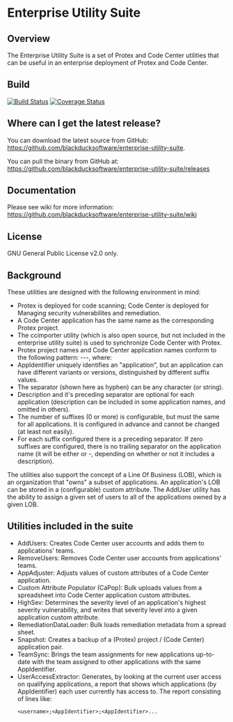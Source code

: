 # Enterprise Utility Suite
## Overview

The Enterprise Utility Suite is a set of Protex and Code Center utilities that can be useful in an enterprise deployment of Protex and Code Center.

## Build ##

[![Build Status](https://travis-ci.org/blackducksoftware/enterprise-utility-suite.svg?branch=master)](https://travis-ci.org/blackducksoftware/enterprise-utility-suite)
[![Coverage Status](https://coveralls.io/repos/github/blackducksoftware/enterprise-utility-suite/badge.svg?branch=master)](https://coveralls.io/github/blackducksoftware/enterprise-utility-suite?branch=master)

## Where can I get the latest release?

You can download the latest source from GitHub: https://github.com/blackducksoftware/enterprise-utility-suite.

You can pull the binary from GitHub at: https://github.com/blackducksoftware/enterprise-utility-suite/releases

## Documentation

Please see wiki for more information: https://github.com/blackducksoftware/enterprise-utility-suite/wiki

## License

GNU General Public License v2.0 only.

## Background ##
These utilities are designed with the following environment in mind:

 - Protex is deployed for code scanning; Code Center is deployed for Managing security vulnerabilites and remediation.
 - A Code Center application has the same name as the corresponding Protex project.
 - The ccimporter utility (which is also open source, but not included in the enterprise utility suite) is used to synchronize Code Center with Protex.
 - Protex project names and Code Center application names conform to the following pattern: <AppIdentifier>-<description>-<suffix1>-<suffix2>, where:
 - AppIdentifier uniquely identifies an "application", but an application can have different variants or versions, distinguished by different suffix values.
 - The separator (shown here as hyphen) can be any character (or string).
 - Description and it's preceding separator are optional for each application (description can be included in some application names, and omitted in others).
 - The number of suffixes (0 or more) is configurable, but must the same for all applications. It is configured in advance and cannot be changed (at least not easily).
 - For each suffix configured there is a preceding separator. If zero suffixes are configured, there is no trailing separator on the application name (it will be either <AppIdentifier> or <AppIdentifier>-<description>, depending on whether or not it includes a description).

The utilities also support the concept of a Line Of Business (LOB), which is an organization that "owns" a subset of applications. An application's LOB can be stored in a (configurable) custom attribute. The AddUser utility has the ability to assign a given set of users to all of the applications owned by a given LOB.

## Utilities included in the suite ##
 - AddUsers: Creates Code Center user accounts and adds them to applications' teams.
 - RemoveUsers: Removes Code Center user accounts from applications' teams.
 - AppAdjuster: Adjusts values of custom attributes of a Code Center application.
 - Custom Attribute Populator (CaPop): Bulk uploads values from a spreadsheet into Code Center application custom attributes.
 - HighSev: Determines the severity level of an application's highest severity vulnerability, and writes that severity level into a given application custom attribute.
 - RemediationDataLoader: Bulk loads remediation metadata from a spread sheet.
 - Snapshot: Creates a backup of a (Protex) project / (Code Center) application pair.
 - TeamSync: Brings the team assignments for new applications up-to-date with the team assigned to other applications with the same AppIdentifier.
 - UserAccessExtractor: Generates, by looking at the current user access on qualifying applications, a report that shows which applications (by AppIdentifier) each user currently has access to. The report consisting of lines like: <pre><code>\<username\>;\<AppIdentifier\>;\<AppIdentifier\>...</code></pre>
